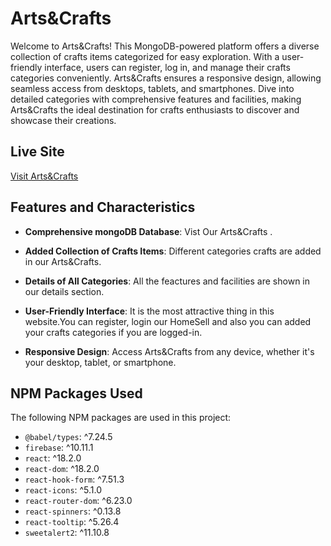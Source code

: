# Arts&Crafts

Welcome to Arts&Crafts! This MongoDB-powered platform offers a diverse collection of crafts items categorized for easy exploration. With a user-friendly interface, users can register, log in, and manage their crafts categories conveniently. Arts&Crafts ensures a responsive design, allowing seamless access from desktops, tablets, and smartphones. Dive into detailed categories with comprehensive features and facilities, making Arts&Crafts the ideal destination for crafts enthusiasts to discover and showcase their creations.

## Live Site

[Visit Arts&Crafts](https://add-and-craft.web.app)

## Features and Characteristics

- **Comprehensive  mongoDB Database**: Vist Our  Arts&Crafts .
  
- **Added Collection of Crafts Items**: Different categories crafts are added in our Arts&Crafts.
  
- **Details of All Categories**: All the feactures and facilities are shown in our details section.
  
- **User-Friendly Interface**: It is the most attractive thing in this website.You can register, login our HomeSell and also you can added your crafts categories if you are logged-in.
  
- **Responsive Design**: Access Arts&Crafts from any device, whether it's your desktop, tablet, or smartphone.


## NPM Packages Used
The following NPM packages are used in this project:

- `@babel/types`: ^7.24.5
- `firebase`: ^10.11.1
- `react`: ^18.2.0
- `react-dom`: ^18.2.0
- `react-hook-form`: ^7.51.3
- `react-icons`: ^5.1.0
- `react-router-dom`: ^6.23.0
- `react-spinners`: ^0.13.8
- `react-tooltip`: ^5.26.4
- `sweetalert2`: ^11.10.8

